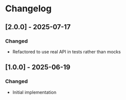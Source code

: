 # Changelog

## [2.0.0] - 2025-07-17

### Changed

- Refactored to use real API in tests rather than mocks

## [1.0.0] - 2025-06-19

### Changed

- Initial implementation